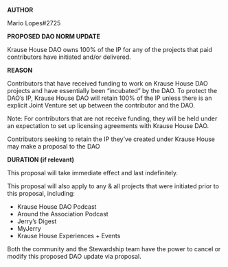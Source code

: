 **AUTHOR** 

Mario Lopes#2725

**PROPOSED DAO NORM UPDATE**

Krause House DAO owns 100% of the IP for any of the projects that paid contributors have initiated and/or delivered.

**REASON**

Contributors that have received funding to work on Krause House DAO projects and have essentially been “incubated” by the DAO. To protect the DAO’s IP, Krause House DAO will retain 100% of the IP unless there is an explicit Joint Venture set up between the contributor and the DAO.

Note: For contributors that are not receive funding, they will be held under an expectation to set up licensing agreements with Krause House DAO.

Contributors seeking to retain the IP they’ve created under Krause House may make a proposal to the DAO 

**DURATION (if relevant)**

This proposal will take immediate effect and last indefinitely.

This proposal will also apply to any & all projects that were initiated prior to this proposal, including:

- Krause House DAO Podcast
- Around the Association Podcast
- Jerry’s Digest
- MyJerry
- Krause House Experiences + Events

Both the community and the Stewardship team have the power to cancel or modify this proposed DAO update via proposal.
